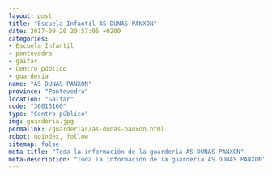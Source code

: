 ```yaml
---
layout: post
title: "Escuela Infantil AS DUNAS PANXON"
date: 2017-09-20 20:57:05 +0200
categories:
- Escuela Infantil
- pontevedra
- gaifar
- Centro público
- guarderia
name: "AS DUNAS PANXON"
province: "Pontevedra"
location: "Gaifar"
code: "36015160"
type: "Centro público"
img: guarderia.jpg
permalink: /guarderias/as-dunas-panxon.html
robot: noindex, follow
sitemap: false
meta-title: "Toda la información de la guardería AS DUNAS PANXON"
meta-description: "Toda la información de la guardería AS DUNAS PANXON"
---
```

